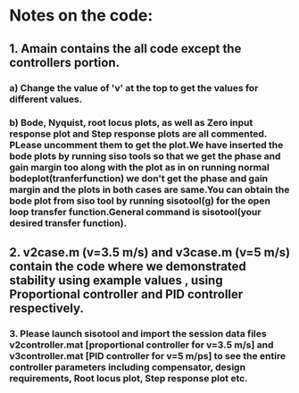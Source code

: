 <h1> Notes on the code: </h1>
<h2> 1. Amain contains the all code except the controllers portion. 
<h3> a) Change the value of 'v' at the top to get the values for different values.
<h3> b) Bode, Nyquist, root locus plots, as well as Zero input response plot and Step response plots are all commented. PLease uncomment them to get the plot.We have inserted the bode plots by running siso tools so that we get the phase and gain margin too along with the plot as in on running normal bodeplot(tranferfunction) we don't get the phase and gain margin and the plots in both cases are same.You can obtain the bode plot from siso tool by running sisotool(g) for the open loop transfer function.General command is sisotool(your desired transfer function).
<h2> 2. v2case.m (v=3.5 m/s) and v3case.m (v=5 m/s) contain the code where we demonstrated stability using example values , using Proportional controller and PID controller respectively.
<h3> 3. Please launch sisotool and import the session data files v2controller.mat [proportional controller for v=3.5 m/s]   and v3controller.mat [PID controller for v=5 m/ps]  to see the entire controller parameters including compensator, design requirements, Root locus plot, Step response plot etc.
